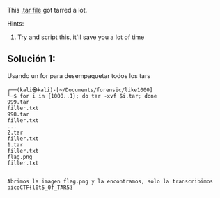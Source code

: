 This [.tar file](https://jupiter.challenges.picoctf.org/static/52084b5ad360b25f9af83933114324e0/1000.tar) got tarred a lot.

Hints:
1. Try and script this, it'll save you a lot of time

## Solución 1:
Usando un for para desempaquetar todos los tars
```
┌──(kali㉿kali)-[~/Documents/forensic/like1000]
└─$ for i in {1000..1}; do tar -xvf $i.tar; done                                                                  
999.tar
filler.txt
998.tar
filler.txt
...
2.tar
filler.txt
1.tar
filler.txt
flag.png
filler.txt


Abrimos la imagen flag.png y la encontramos, solo la transcribimos
picoCTF{l0t5_0f_TAR5}
```